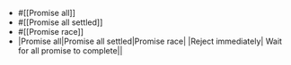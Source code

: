 - #[[Promise all]]
- #[[Promise all settled]]
- #[[Promise race]]
- |Promise all|Promise all settled|Promise race|
  |Reject immediately| Wait for all promise to complete||